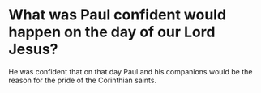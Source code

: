 # What was Paul confident would happen on the day of our Lord Jesus?

He was confident that on that day Paul and his companions would be the reason for the pride of the Corinthian saints.
